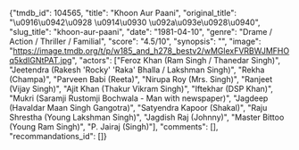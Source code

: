 {"tmdb_id": 104565, "title": "Khoon Aur Paani", "original_title": "\u0916\u0942\u0928 \u0914\u0930 \u092a\u093e\u0928\u0940", "slug_title": "khoon-aur-paani", "date": "1981-04-10", "genre": "Drame / Action / Thriller / Familial", "score": "4.5/10", "synopsis": "", "image": "https://image.tmdb.org/t/p/w185_and_h278_bestv2/wMGlexFVRBWJMFHOq5kdIGNtPAT.jpg", "actors": ["Feroz Khan (Ram Singh / Thanedar Singh)", "Jeetendra (Rakesh 'Rocky' 'Raka' Bhalla / Lakshman Singh)", "Rekha (Champa)", "Parveen Babi (Reeta)", "Nirupa Roy (Mrs. Singh)", "Ranjeet (Vijay Singh)", "Ajit Khan (Thakur Vikram Singh)", "Iftekhar (DSP Khan)", "Mukri (Saramji Rustomji Bochwala - Man with newspaper)", "Jagdeep (Havaldar Maan Singh Gangotra)", "Satyendra Kapoor (Shakal)", "Raju Shrestha (Young Lakshman Singh)", "Jagdish Raj (Johnny)", "Master Bittoo (Young Ram Singh)", "P. Jairaj (Singh)"], "comments": [], "recommandations_id": []}